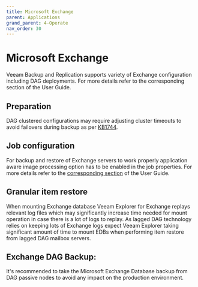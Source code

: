 ```yaml
---
title: Microsoft Exchange
parent: Applications
grand_parent: 4-Operate
nav_order: 30
---
```





# Microsoft Exchange

Veeam Backup and Replication supports variety of Exchange configuration including DAG deployments. For more details refer to the corresponding section of the User Guide.

## Preparation

DAG clustered configurations may require adjusting cluster timeouts to avoid failovers during backup as per [KB1744](https://www.veeam.com/kb1744).

## Job configuration

For backup and restore of Exchange servers to work properly application aware image processing option has to be enabled in the job properties. For more details refer to the [corresponding section](https://helpcenter.veeam.com/docs/backup/vsphere/backup_job_vss_vm.html?ver=95) of the User Guide.

## Granular item restore

When mounting Exchange database Veeam Explorer for Exchange replays relevant log files which may significantly increase time needed for mount operation in case there is a lot of logs to replay. As lagged DAG technology relies on keeping lots of Exchange logs expect Veeam Explorer taking significant amount of time to mount EDBs when performing item restore from lagged DAG mailbox servers.

## Exchange DAG Backup:

It's recommended to take the Microsoft Exchange Database backup from DAG passive nodes to avoid any impact on the production environment.